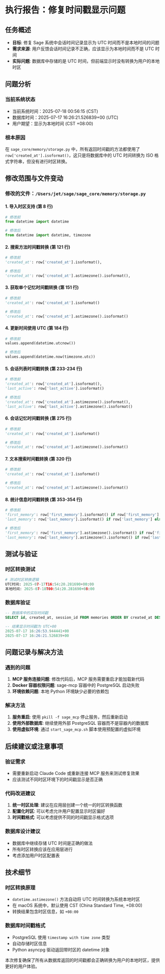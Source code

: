 # 执行报告：修复时间戳显示问题

## 任务概述
- **目标**: 修复 Sage 系统中会话时间记录显示为 UTC 时间而不是本地时间的问题
- **需求来源**: 用户反馈会话时间记录不正确，应该显示为本地时间而不是 UTC 时间
- **实际问题**: 数据库中存储的是 UTC 时间，但前端显示时没有转换为用户的本地时区

## 问题分析

### 当前系统状态
- 当前系统时间：2025-07-18 00:56:15 (CST)
- 数据库时间：2025-07-17 16:26:21.526839+00 (UTC)
- 用户期望：显示为本地时间 (CST +08:00)

### 根本原因
在 `sage_core/memory/storage.py` 中，所有返回时间戳的方法都使用了 `row['created_at'].isoformat()`，这只是将数据库中的 UTC 时间转换为 ISO 格式字符串，但没有进行时区转换。

## 修改范围与文件变动

### 修改的文件：`/Users/jet/sage/sage_core/memory/storage.py`

#### 1. 导入时区支持 (第 8 行)
```python
# 修改前
from datetime import datetime

# 修改后  
from datetime import datetime, timezone
```

#### 2. 搜索方法时间戳转换 (第 121 行)
```python
# 修改前
'created_at': row['created_at'].isoformat(),

# 修改后
'created_at': row['created_at'].astimezone().isoformat(),
```

#### 3. 获取单个记忆时间戳转换 (第 151 行)
```python
# 修改前
'created_at': row['created_at'].isoformat()

# 修改后
'created_at': row['created_at'].astimezone().isoformat()
```

#### 4. 更新时间使用 UTC (第 184 行)
```python
# 修改前
values.append(datetime.utcnow())

# 修改后
values.append(datetime.now(timezone.utc))
```

#### 5. 会话列表时间戳转换 (第 233-234 行)
```python
# 修改前
'created_at': row['created_at'].isoformat(),
'last_active': row['last_active'].isoformat()

# 修改后
'created_at': row['created_at'].astimezone().isoformat(),
'last_active': row['last_active'].astimezone().isoformat()
```

#### 6. 会话记忆时间戳转换 (第 275 行)
```python
# 修改前
'created_at': row['created_at'].isoformat()

# 修改后
'created_at': row['created_at'].astimezone().isoformat()
```

#### 7. 文本搜索时间戳转换 (第 320 行)
```python
# 修改前
'created_at': row['created_at'].isoformat()

# 修改后
'created_at': row['created_at'].astimezone().isoformat()
```

#### 8. 统计信息时间戳转换 (第 353-354 行)
```python
# 修改前
'first_memory': row['first_memory'].isoformat() if row['first_memory'] else None,
'last_memory': row['last_memory'].isoformat() if row['last_memory'] else None

# 修改后
'first_memory': row['first_memory'].astimezone().isoformat() if row['first_memory'] else None,
'last_memory': row['last_memory'].astimezone().isoformat() if row['last_memory'] else None
```

## 测试与验证

### 时区转换测试
```python
# 测试时区转换逻辑
UTC时间: 2025-07-17T16:54:20.281690+00:00
本地时间: 2025-07-18T00:54:20.281690+08:00
```

### 数据库验证
```sql
-- 数据库中的实际时间戳
SELECT id, created_at, session_id FROM memories ORDER BY created_at DESC LIMIT 3;

-- 结果显示时间戳为 UTC+00
2025-07-17 16:26:53.944441+00
2025-07-17 16:26:21.526839+00
```

## 问题记录与解决方法

### 遇到的问题
1. **MCP 服务连接问题**: 修改代码后，MCP 服务需要重启才能加载新代码
2. **Docker 容器权限问题**: sage-mcp 容器中的 PostgreSQL 启动失败
3. **环境依赖问题**: 本地 Python 环境缺少必要的依赖包

### 解决方法
1. **服务重启**: 使用 `pkill -f sage_mcp` 停止服务，然后重新启动
2. **使用外部数据库**: 继续使用外部 PostgreSQL 容器而不是容器内的数据库
3. **使用虚拟环境**: 通过 `start_sage_mcp.sh` 脚本使用预配置的虚拟环境

## 后续建议或注意事项

### 验证需求
- 需要重新启动 Claude Code 或重新连接 MCP 服务来测试修复效果
- 应该测试不同时区环境下的时间戳显示是否正确

### 代码改进建议
1. **统一时区处理**: 建议在应用层创建一个统一的时区转换函数
2. **配置化时区**: 可以考虑允许用户配置显示时区偏好
3. **时间戳格式**: 可以考虑提供不同的时间戳显示格式选项

### 数据库设计建议
- 数据库中继续存储 UTC 时间是正确的做法
- 所有时区转换应该在应用层进行
- 考虑添加用户时区配置表

## 技术细节

### 时区转换原理
- `datetime.astimezone()` 方法自动将 UTC 时间转换为系统本地时区
- 在 macOS 系统中，默认使用 CST (China Standard Time, +08:00)
- 转换结果包含时区信息，如 `+08:00`

### 数据库时间戳格式
- PostgreSQL 使用 `timestamp with time zone` 类型
- 自动存储时区信息
- Python asyncpg 驱动返回带时区的 datetime 对象

本次修复确保了所有从数据库返回的时间戳都会正确转换为用户的本地时区，提供更好的用户体验。